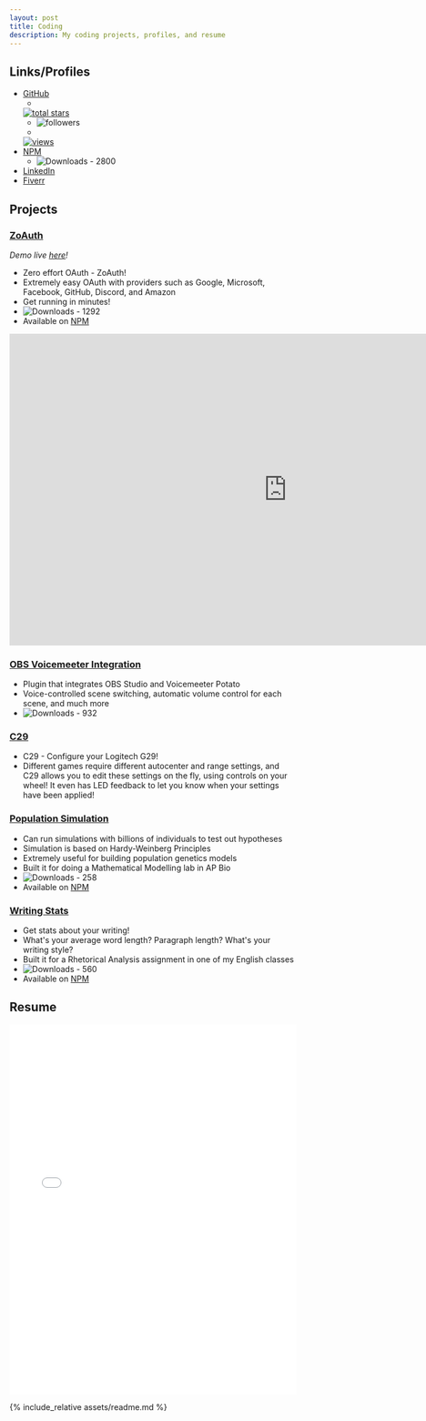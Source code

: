 ```yaml
---
layout: post
title: Coding
description: My coding projects, profiles, and resume
---
```

## Links/Profiles
- [GitHub](https://github.com/Zo-Bro-23)
    - <a href="https://github.com/Zo-Bro-23?tab=repositories&sort=stargazers">
    <img alt="total stars" title="Total stars on GitHub" src="https://custom-icon-badges.demolab.com/github/stars/Zo-Bro-23?color=55960c&style=for-the-badge&labelColor=488207&logo=star"/></a>
    - <img alt="followers" title="Follow me on Github" src="https://custom-icon-badges.demolab.com/github/followers/Zo-Bro-23?color=236ad3&labelColor=1155ba&style=for-the-badge&logo=person-add&label=Follow&logoColor=white"/></a>
    - <a href="https://github.com/Zo-Bro-23/view-count-badge">
    <img alt="views" title="GitHub profile views" src="https://view-count-badge.zohan.tech/Zo-Bro-23/profile?color=6b105d&labelColor=913e96&style=for-the-badge&logo=eye&label=VISITORS&logoColor=white"/></a>
- [NPM](https://npmjs.com/~zo-bro-23)
    - ![Downloads - 2800](https://custom-icon-badges.demolab.com/badge/2800-custom.svg?color=%23E05D44&logo=download&logoColor=white&style=for-the-badge&labelColor=CE4630&label=DOWNLOADS)
- [LinkedIn](https://linkedin.com/in/zobro23)
- [Fiverr](https://fiverr.com/zobro23)

## Projects
### [ZoAuth](https://npmjs.com/package/zoauth)
*Demo live [here](https://demo.zoauth.zohan.tech)!*

- Zero effort OAuth - ZoAuth!
- Extremely easy OAuth with providers such as Google, Microsoft, Facebook, GitHub, Discord, and Amazon
- Get running in minutes!
- ![Downloads - 1292](https://custom-icon-badges.demolab.com/badge/1292-custom.svg?color=%23E05D44&logo=download&logoColor=white&style=for-the-badge&labelColor=CE4630&label=DOWNLOADS)
- Available on [NPM](https://npmjs.com/package/zoauth)

<iframe width="974" height="548" src="https://www.youtube.com/embed/jWLpqkWkTiQ" title="Introducing ZoAuth" frameborder="0" allow="accelerometer; autoplay; clipboard-write; encrypted-media; gyroscope; picture-in-picture" allowfullscreen></iframe>

### [OBS Voicemeeter Integration](https://github.com/Zo-Bro-23/obs-voicemeeter-integration)

- Plugin that integrates OBS Studio and Voicemeeter Potato
- Voice-controlled scene switching, automatic volume control for each scene, and much more
- ![Downloads - 932](https://custom-icon-badges.demolab.com/badge/932-custom.svg?color=%23E05D44&logo=download&logoColor=white&style=for-the-badge&labelColor=CE4630&label=DOWNLOADS)

### [C29](https://github.com/Zo-Bro-23/c29)

- C29 - Configure your Logitech G29!
- Different games require different autocenter and range settings, and C29 allows you to edit these settings on the fly, using controls on your wheel! It even has LED feedback to let you know when your settings have been applied!

### [Population Simulation](https://population-simulation.zohan.tech)

- Can run simulations with billions of individuals to test out hypotheses
- Simulation is based on Hardy-Weinberg Principles
- Extremely useful for building population genetics models
- Built it for doing a Mathematical Modelling lab in AP Bio
- ![Downloads - 258](https://custom-icon-badges.demolab.com/badge/258-custom.svg?color=%23E05D44&logo=download&logoColor=white&style=for-the-badge&labelColor=CE4630&label=DOWNLOADS)
- Available on [NPM](https://npmjs.com/package/population-simulation)

### [Writing Stats](https://writing-stats.zohan.tech)

- Get stats about your writing!
- What's your average word length? Paragraph length? What's your writing style?
- Built it for a Rhetorical Analysis assignment in one of my English classes
- ![Downloads - 560](https://custom-icon-badges.demolab.com/badge/560-custom.svg?color=%23E05D44&logo=download&logoColor=white&style=for-the-badge&labelColor=CE4630&label=DOWNLOADS)
- Available on [NPM](https://npmjs.com/package/writing-stats)

## Resume

<iframe src="assets/resume.pdf" frameborder="0" width="100%" height="650px"></iframe>

{% include_relative assets/readme.md %}